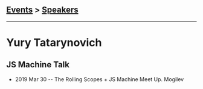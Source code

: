 ## [Events](../README.md) > [Speakers](../speakers.md)
---

# Yury Tatarynovich

## JS Machine Talk
- 2019 Mar 30 -- The Rolling Scopes + JS Machine Meet Up. Mogilev    
